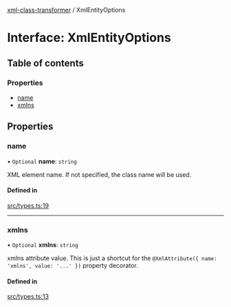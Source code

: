[xml-class-transformer](../README.md) / XmlEntityOptions

# Interface: XmlEntityOptions

## Table of contents

### Properties

- [name](XmlEntityOptions.md#name)
- [xmlns](XmlEntityOptions.md#xmlns)

## Properties

### name

• `Optional` **name**: `string`

XML element name.
If not specified, the class name will be used.

#### Defined in

[src/types.ts:19](https://github.com/Edgar-P-yan/xml-class-transformer/blob/cea2af5/src/types.ts#L19)

___

### xmlns

• `Optional` **xmlns**: `string`

xmlns attribute value.
This is just a shortcut for the `@XmlAttribute({ name: 'xmlns', value: '...' })` property decorator.

#### Defined in

[src/types.ts:13](https://github.com/Edgar-P-yan/xml-class-transformer/blob/cea2af5/src/types.ts#L13)

